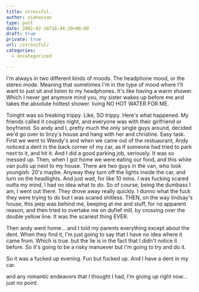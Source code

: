 ```yaml
---
title: stressful.
author: ziahassan
type: post
date: 2002-02-16T16:44:20+00:00
draft: true
private: true
url: /stressful/
categories:
  - Uncategorized

---
```

I'm always in two different kinds of moods. The headphone mood, or the stereo mode. Meaning that sometimes I'm in the type of mood where I'll want to just sit and listen to my headphones. It's like having a warm shower. Which I never get anymore mind you, my sister wakes up before me and takes the absolute hottest shower. living NO HOT WATER FOR ME.

Toinght was so freaking trippy. Like, SO trippy. Here's what happened. My friends called it couples night, and everyone was with their girlfriend or boyfriend. So andy and I, pretty much the only single guys around, decided we'd go over to linzy's house and hang with her and christine. Easy task. First we went to Wendy's and when we came out of the restuaurant, Andy noticed a dent in the back corner of my car, as if someone had tried to park next to it, and hit it. And I did a good parking job, seriously. It was so messed up. Then, when I got home we were eating our food, and this white van pulls up next to my house. There are two guys in the van, who look youngish. 20's maybe. Anyway they turn off the lights inside the car, and turn on the headlights. And just wait, for like 10 mins. I was fucking scared outta my mind, I had no idea what to do. So of course, being the dumbass I am, I went out there. They drove away really quickly. I dunno what the fuck they were trying to do but I was scared shitless. THEN, on the way lindsay's house, this jeep was behind me, beeping at me and stuff, for no apparent reason, and then tried to overtake me on dufief mill, by crossing over the double yellow line. It was the scariest thing EVER.

Then andy went home&#8230; and I told my parents everything except about the dent. When they find it, I'm just going to say that I have no idea where it came from. Which is true. but the lie is in the fact that I didn't notice it before. So it's going to be a risky manuever but I'm going to try and do it.

So it was a fucked up evening. Fun but fucked up. And I have a dent in my car.

and any romantic endeavors that I thought I had, I'm giving up right now&#8230; just no point.